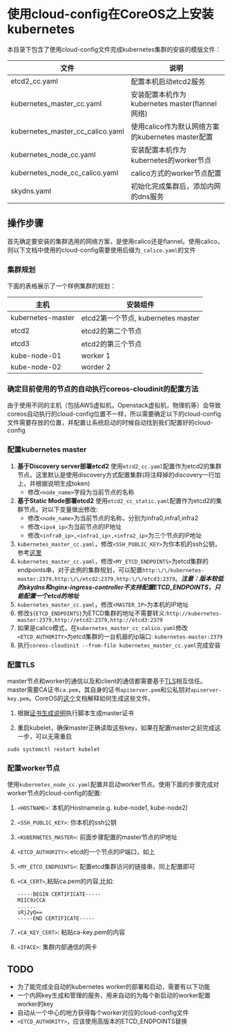 # 使用cloud-config在CoreOS之上安装kubernetes
本目录下包含了使用cloud-config文件完成kubernetes集群的安装的模版文件：

|文件|说明|
|---|---|
|etcd2_cc.yaml|配置本机启动etcd2服务|
|kubernetes_master_cc.yaml|安装配置本机作为kubernetes master(flannel网络)|
|kubernetes_master_cc_calico.yaml|使用calico作为默认网络方案的kubernetes master配置|
|kubernetes_node_cc.yaml|安装配置本机作为kubernetes的worker节点|
|kubernetes_node_cc_calico.yaml|calico方式的worker节点配置|
|skydns.yaml|初始化完成集群后，添加内网的dns服务|

## 操作步骤
首先确定要安装的集群选用的网络方案，是使用calico还是flannel。使用calico，则以下文档中使用的cloud-config需要使用后缀为```_calico.yaml```的文件
### 集群规划
下面的表格展示了一个样例集群的规划：

|主机|安装组件|
|---|---|
|kubernetes-master|etcd2第一个节点, kubernetes master|
|etcd2|etcd2的第二个节点|
|etcd3|etcd2的第三个节点|
|kube-node-01|worker 1|
|kube-node-02|worder 2|

### 确定目前使用的节点的自动执行coreos-cloudinit的配置方法
由于使用不同的主机（包括AWS虚拟机，Openstack虚拟机，物理机等）会导致coreos自动执行的cloud-config位置不一样，所以需要确定以下的cloud-config文件需要存放的位置，并配置让系统启动的时候自动找到我们配置好的cloud-config

### 配置kubernetes master
1. **基于Discovery server部署etcd2** 使用```etcd2_cc.yaml```配置作为etcd2的集群节点。这里默认是使用discovery方式配置集群(将注释掉的discovery一行加上，并根据说明生成token)
	* 修改```<node_name>```字段为当前节点的名称
1. **基于Static Mode部署etcd2** 使用```etcd2_cc_static.yaml```配置作为etcd2的集群节点。对以下变量做出修改:
	* 修改```<node_name>```为当前节点的名称，分别为infra0,infra1,infra2
	* 修改```<ipv4_ip>```为当前节点的IP地址
	* 修改```<infra0_ip>,<infra1_ip>,<infra2_ip>```为三个节点的IP地址
1. ```kubernetes_master_cc.yaml```，修改```<SSH_PUBLIC_KEY>```为你本机的ssh公钥，参考[这里](https://linuxconfig.org/passwordless-ssh)
1. ```kubernetes_master_cc.yaml```，修改```<MY_ETCD_ENDPOINTS>```为etcd集群的endpoints串，对于此例的集群规划，可以配置```http:\/\/kubernetes-master:2379,http:\/\/etcd2:2379,http:\/\/etcd3:2379```。***注意：版本较低的skydns和nginx-ingress-controller不支持配置ETCD_ENDPOINTS，只能配置一个etcd的地址***
1. ```kubernetes_master_cc.yaml```，修改```<MASTER_IP>```为本机的IP地址
1. 修改```${ETCD_ENDPOINTS}```为ETCD集群的地址不需要转义:```http://kubernetes-master:2379,http://etcd2:2379,http://etcd3:2379```
1. 如果是calico模式，在```kubernetes_master_cc_calico.yaml```修改```<ETCD_AUTHORITY>```为etcd集群的一台机器的ip端口: ```kubernetes-master:2379```
1. 执行```coreos-cloudinit --from-file kubernetes_master_cc.yaml```完成安装


### 配置TLS
master节点和worker的通信以及和client的通信都需要基于[TLS](https://github.com/k8sp/tls)相互信任。master需要CA证书```ca.pem```，其自身的证书```apiserver.pem```和公私钥对```apiserver-key.pem```。CoreOS的[这个](https://coreos.com/kubernetes/docs/latest/openssl.html)文档解释如何生成这些文件。

1. 根据[证书生成说明](../tls/README.md)执行脚本生成master证书

1. 重启kubelet，确保master正确读取这些key，如果在配置master之前完成这一步，可以无需重启
  ```
  sudo systemctl restart kubelet
  ```

### 配置worker节点
使用```kubernetes_node_cc.yaml```配置并启动worker节点。使用下面的步骤完成对worker节点的cloud-config的配置:

1. ```<HOSTNAME>```: 本机的Hostname(e.g. kube-node1, kube-node2)
1. ```<SSH_PUBLIC_KEY>```: 你本机的ssh公钥
1. ```<KUBERNETES_MASTER>```: 前面步骤配置的master节点的IP地址
1. ```<ETCD_AUTHORITY>```: etcd的一个节点的IP端口，如上
1. ```<MY_ETCD_ENDPOINTS>```: 配置etcd集群访问的链接串，同上配置即可
1. ```<CA_CERT>```,粘贴ca.pem的内容,比如:

	```
	-----BEGIN CERTIFICATE-----
	MIIC9zCCA
	......
	sRj2yQ==
	-----END CERTIFICATE-----
	```

1. ```<CA_KEY_CERT>```: 粘贴ca-key.pem的内容
1. ```<IFACE>```: 集群内部通信的网卡

## TODO
* 为了能完成全自动的kubernetes worker的部署和启动，需要有以下功能
 * 一个内网key生成和管理的服务，用来自动的为每个新启动的worker配置worker的key
 * 自动从一个中心的地方获得每个worker对应的cloud-config文件
* ```<ETCD_AUTHORITY>```，应该使用高版本的ETCD_ENDPOINTS替换
